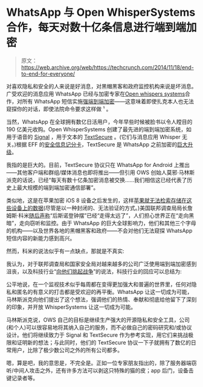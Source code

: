 # WhatsApp 与 Open WhisperSystems 合作，每天对数十亿条信息进行端到端加密

> 原文：<https://web.archive.org/web/https://techcrunch.com/2014/11/18/end-to-end-for-everyone/>

对喜欢隐私和安全的人来说是好消息，对黑帽黑客和政府监控机构来说是坏消息。广受欢迎的消息应用 WhatsApp 已经与加密专家在[Open whispers systems](https://web.archive.org/web/20230406203747/https://whispersystems.org/)合作，对所有 WhatsApp 短信实施[强端到端加密](https://web.archive.org/web/20230406203747/https://whispersystems.org/blog/whatsapp/)——这意味着即使扎克本人也无法窥探你的对话，即使法院命令要求这样做 ¹ 。

当然，WhatsApp 在全球拥有数亿日活用户，今年早些时候被脸书以令人瞠目的 190 亿美元收购。Open WhisperSystems 创建了最先进的端到端加密系统，如用于语音的 [Signal](https://web.archive.org/web/20230406203747/https://techcrunch.com/2014/07/29/talk-private-to-me-free-worldwide-encrypted-voice-calls-with-signal/) ，用于文本的 [TextSecure](https://web.archive.org/web/20230406203747/https://play.google.com/store/apps/details?id=org.thoughtcrime.securesms&hl=en) 。(它们与消息应用 Whisper 无关。)根据 EFF 的[安全信息记分卡](https://web.archive.org/web/20230406203747/https://www.eff.org/secure-messaging-scorecard)，TextSecure 是 WhatsApp 之前加密的[巨大升级](https://web.archive.org/web/20230406203747/https://whispersystems.org/blog/advanced-ratcheting/)。

我指的是巨大的。目前，TextSecure 协议只在 WhatsApp for Android 上推出——其他客户端和群组/媒体消息也即将推出——但引用 OWS 创始人莫邪·马林斯派克的话说，已经“每天有数十亿条加密消息被交换……我们相信这已经代表了历史上最大规模的端到端加密通信部署”。

类似地，这是在苹果加密 iOS 8 设备之后发生的，这样[苹果就无法检索存储在这些设备上的数据](https://web.archive.org/web/20230406203747/http://www.washingtonpost.com/business/technology/2014/09/17/2612af58-3ed2-11e4-b03f-de718edeb92f_story.html)(尽管是以一种封闭的、无法验证的方式。)美国联邦调查局局长詹姆斯·科米[随后声称](https://web.archive.org/web/20230406203747/http://www.nytimes.com/2014/10/17/us/politics/fbi-director-in-policy-speech-calls-dark-devices-hindrance-to-crime-solving.html)“后斯诺登钟摆”已经“走得太远了”，人们担心世界正在“走向黑暗”，走向窃听和监控。由于 WhatsApp 的巨大全球影响力，他们和其他三个字母的机构——以及世界各地的黑帽黑客和政府——不会对他们无法窥探 WhatsApp 短信内容的新能力感到高兴。

然而，科米的说法似乎有一点缺点，那就是不真实:

我认为，对于联邦调查局和国家安全局对越来越多的公司广泛使用端到端加密感到沮丧，以及科技行业“[向他们挑起战争](https://web.archive.org/web/20230406203747/http://www.theguardian.com/technology/2014/nov/04/nsa-cyberwar-stewart-baker-cloudflare-snowden)”的说法，科技行业的回应可以总结为:

公平地说，在一个监视技术似乎每周都在变得更加强大和普遍的世界里，任何对隐私和匿名的有意义的打击都是受欢迎的再平衡。WhatsApp 让这一切成为可能，马林斯派克向他们提出了这个想法，强调他们的热情、奉献和彻底给他留下了深刻的印象，并开放 WhisperSystems 让这一切成为可能。

马林斯派克说，OWS 自己的目标是继续生产强大的开源隐私和安全工具，公司(和个人)可以很容易地将其纳入自己的服务，而不必做自己的密码研究和/或协议设计。他们将继续致力于 Signal 和 TextSecure 作为参考实现，用它们来挑战极限和证明新的想法；与此同时，他们的 TextSecure 协议一下子就拥有了数亿的日常用户，比除了极少数公司之外的所有公司都多。

嗯，算是吧，我的意思是，不完全是。正如一位专家朋友指出的，除了服务器端窃听/中间人攻击之外，还有许多方法可以剥这只特殊的猫的皮；app 后门，设备击键记录者等。